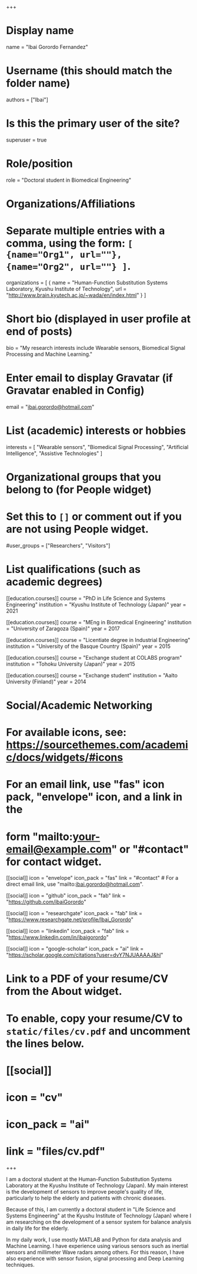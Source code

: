 +++
# Display name
name = "Ibai Gorordo Fernandez"

# Username (this should match the folder name)
authors = ["Ibai"]

# Is this the primary user of the site?
superuser = true

# Role/position
role = "Doctoral student in Biomedical Engineering"

# Organizations/Affiliations
#   Separate multiple entries with a comma, using the form: `[ {name="Org1", url=""}, {name="Org2", url=""} ]`.
organizations = [ { name = "Human-Function Substitution Systems Laboratory, Kyushu Institute of Technology", url = "http://www.brain.kyutech.ac.jp/~wada/en/index.html" } ]

# Short bio (displayed in user profile at end of posts)
bio = "My research interests include Wearable sensors, Biomedical Signal Processing and Machine Learning."

# Enter email to display Gravatar (if Gravatar enabled in Config)
email = "ibai.gorordo@hotmail.com"

# List (academic) interests or hobbies
interests = [
  "Wearable sensors",
  "Biomedical Signal Processing",
  "Artificial Intelligence",
  "Assistive Technologies"
]

# Organizational groups that you belong to (for People widget)
#   Set this to `[]` or comment out if you are not using People widget.
#user_groups = ["Researchers", "Visitors"]

# List qualifications (such as academic degrees)
[[education.courses]]
  course = "PhD in Life Science and Systems Engineering"
  institution = "Kyushu Institute of Technology (Japan)"
  year = 2021

[[education.courses]]
  course = "MEng in Biomedical Engineering"
  institution = "University of Zaragoza (Spain)"
  year = 2017

[[education.courses]]
  course = "Licentiate degree in Industrial Engineering"
  institution = "University of the Basque Country (Spain)"
  year = 2015

[[education.courses]]
  course = "Exchange student at COLABS program"
  institution = "Tohoku University (Japan)"
  year = 2015

[[education.courses]]
  course = "Exchange student"
  institution = "Aalto University (Finland)"
  year = 2014

# Social/Academic Networking
# For available icons, see: https://sourcethemes.com/academic/docs/widgets/#icons
#   For an email link, use "fas" icon pack, "envelope" icon, and a link in the
#   form "mailto:your-email@example.com" or "#contact" for contact widget.

[[social]]
  icon = "envelope"
  icon_pack = "fas"
  link = "#contact"  # For a direct email link, use "mailto:ibai.gorordo@hotmail.com".

[[social]]
  icon = "github"
  icon_pack = "fab"
  link = "https://github.com/ibaiGorordo"

[[social]]
  icon = "researchgate"
  icon_pack = "fab"
  link = "https://www.researchgate.net/profile/Ibai_Gorordo"

[[social]]
  icon = "linkedin"
  icon_pack = "fab"
  link = "https://www.linkedin.com/in/ibaigorordo"

[[social]]
  icon = "google-scholar"
  icon_pack = "ai"
  link = "https://scholar.google.com/citations?user=dvY7NJUAAAAJ&hl"

# Link to a PDF of your resume/CV from the About widget.
# To enable, copy your resume/CV to `static/files/cv.pdf` and uncomment the lines below.
# [[social]]
#   icon = "cv"
#   icon_pack = "ai"
#   link = "files/cv.pdf"

+++

I am a doctoral student at the Human-Function Substitution Systems Laboratory at the Kyushu Institute of Technology (Japan). My main interest is the development of sensors to improve people's quality of life, particularly to help the elderly and patients with chronic diseases.

Because of this, I am currently a doctoral student in "Life Science and Systems Engineering" at the Kyushu Institute of Technology (Japan) where I am researching on the development of a sensor system for balance analysis in daily life for the elderly.

In my daily work, I use mostly MATLAB and Python for data analysis and Machine Learning. I have experience using various sensors such as inertial sensors and millimeter Wave radars among others. For this reason, I have also experience with sensor fusion, signal processing and Deep Learning techniques.